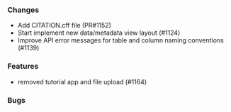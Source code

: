 ### Changes

- Add CITATION.cff file (PR#1152)
- Start implement new data/metadata view layout (#1124)
- Improve API error messages for table and column naming conventions (#1139)

### Features

- removed tutorial app and file upload (#1164)

### Bugs
